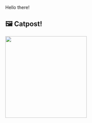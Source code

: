 Hello there!



## 🖼️ Catpost!

<sub>
    <img src="https://cdn2.thecatapi.com/images/186.gif" height="256">
</sub>

